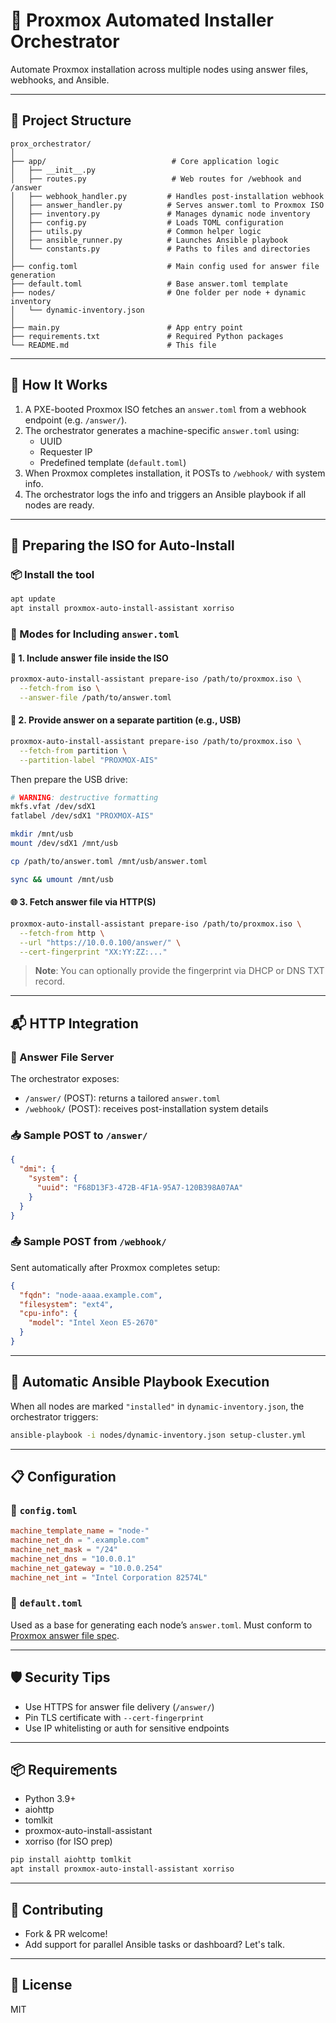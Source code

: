 
# 🧪 Proxmox Automated Installer Orchestrator

Automate Proxmox installation across multiple nodes using answer files, webhooks, and Ansible.

---

## 📁 Project Structure

```
prox_orchestrator/
│
├── app/                            # Core application logic
│   ├── __init__.py
│   ├── routes.py                   # Web routes for /webhook and /answer
│   ├── webhook_handler.py         # Handles post-installation webhook
│   ├── answer_handler.py          # Serves answer.toml to Proxmox ISO
│   ├── inventory.py               # Manages dynamic node inventory
│   ├── config.py                  # Loads TOML configuration
│   ├── utils.py                   # Common helper logic
│   ├── ansible_runner.py          # Launches Ansible playbook
│   └── constants.py               # Paths to files and directories
│
├── config.toml                    # Main config used for answer file generation
├── default.toml                   # Base answer.toml template
├── nodes/                         # One folder per node + dynamic inventory
│   └── dynamic-inventory.json
│
├── main.py                        # App entry point
├── requirements.txt               # Required Python packages
└── README.md                      # This file
```

---

## 🔄 How It Works

1. A PXE-booted Proxmox ISO fetches an `answer.toml` from a webhook endpoint (e.g. `/answer/`).
2. The orchestrator generates a machine-specific `answer.toml` using:
   - UUID
   - Requester IP
   - Predefined template (`default.toml`)
3. When Proxmox completes installation, it POSTs to `/webhook/` with system info.
4. The orchestrator logs the info and triggers an Ansible playbook if all nodes are ready.

---

## 🔧 Preparing the ISO for Auto-Install

### 📦 Install the tool

```bash
apt update
apt install proxmox-auto-install-assistant xorriso
```

### 📁 Modes for Including `answer.toml`

#### 📀 1. Include answer file inside the ISO

```bash
proxmox-auto-install-assistant prepare-iso /path/to/proxmox.iso \
  --fetch-from iso \
  --answer-file /path/to/answer.toml
```

#### 💽 2. Provide answer on a separate partition (e.g., USB)

```bash
proxmox-auto-install-assistant prepare-iso /path/to/proxmox.iso \
  --fetch-from partition \
  --partition-label "PROXMOX-AIS"
```

Then prepare the USB drive:

```bash
# WARNING: destructive formatting
mkfs.vfat /dev/sdX1
fatlabel /dev/sdX1 "PROXMOX-AIS"

mkdir /mnt/usb
mount /dev/sdX1 /mnt/usb

cp /path/to/answer.toml /mnt/usb/answer.toml

sync && umount /mnt/usb
```

#### 🌐 3. Fetch answer file via HTTP(S)

```bash
proxmox-auto-install-assistant prepare-iso /path/to/proxmox.iso \
  --fetch-from http \
  --url "https://10.0.0.100/answer/" \
  --cert-fingerprint "XX:YY:ZZ:..."
```

> **Note**: You can optionally provide the fingerprint via DHCP or DNS TXT record.

---

## 📬 HTTP Integration

### 🔸 Answer File Server

The orchestrator exposes:

- `/answer/` (POST): returns a tailored `answer.toml`
- `/webhook/` (POST): receives post-installation system details

### 📥 Sample POST to `/answer/`

```json
{
  "dmi": {
    "system": {
      "uuid": "F68D13F3-472B-4F1A-95A7-120B398A07AA"
    }
  }
}
```

### 📤 Sample POST from `/webhook/`

Sent automatically after Proxmox completes setup:

```json
{
  "fqdn": "node-aaaa.example.com",
  "filesystem": "ext4",
  "cpu-info": {
    "model": "Intel Xeon E5-2670"
  }
}
```

---

## 🚀 Automatic Ansible Playbook Execution

When all nodes are marked `"installed"` in `dynamic-inventory.json`, the orchestrator triggers:

```bash
ansible-playbook -i nodes/dynamic-inventory.json setup-cluster.yml
```

---

## 📋 Configuration

### 🧩 `config.toml`

```toml
machine_template_name = "node-"
machine_net_dn = ".example.com"
machine_net_mask = "/24"
machine_net_dns = "10.0.0.1"
machine_net_gateway = "10.0.0.254"
machine_net_int = "Intel Corporation 82574L"
```

### 📁 `default.toml`

Used as a base for generating each node’s `answer.toml`. Must conform to [Proxmox answer file spec](https://pve.proxmox.com/wiki/Automated_Installations).

---

## 🛡️ Security Tips

- Use HTTPS for answer file delivery (`/answer/`)
- Pin TLS certificate with `--cert-fingerprint`
- Use IP whitelisting or auth for sensitive endpoints

---

## 📦 Requirements

- Python 3.9+
- aiohttp
- tomlkit
- proxmox-auto-install-assistant
- xorriso (for ISO prep)

```bash
pip install aiohttp tomlkit
apt install proxmox-auto-install-assistant xorriso
```

---

## 🤝 Contributing

- Fork & PR welcome!
- Add support for parallel Ansible tasks or dashboard? Let's talk.

---

## 📜 License

MIT
